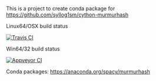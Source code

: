 This is a project to create conda package for https://github.com/syllog1sm/cython-murmurhash

Linux64/OSX build status 


[![Travis CI](https://travis-ci.org/henningpeters/murmurhash-conda.svg?branch=master)](https://travis-ci.org/henningpeters/murmurhash-conda.svg)

Win64/32 build status


[![Appveyor CI](https://ci.appveyor.com/api/projects/status/u2flcfqs2aljjka0?svg=true)](https://ci.appveyor.com/project/henningpeters/murmurhash-conda)


Conda packages: https://anaconda.org/spacy/murmurhash
